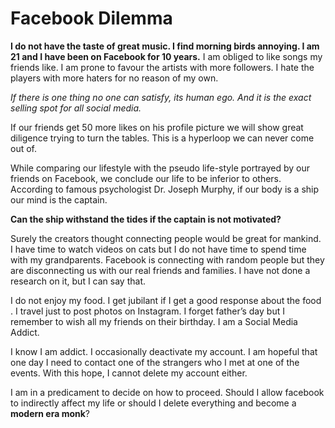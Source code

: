 

# Facebook Dilemma


**I do not have the taste of great music. I find morning birds annoying. I am 21 and I have been on Facebook for 10 years.** I am obliged to like songs my friends like. I am prone to favour the artists with more followers. I hate the players with more haters for no reason of my own.

*If there is one thing no one can satisfy, its human ego. And it is the exact selling spot for all social media.*

If our friends get 50 more likes on his profile picture we will show great diligence trying to turn the tables. This is a hyperloop we can never come out of.

While comparing our lifestyle with the pseudo life-style portrayed by our friends on Facebook, we conclude our life to be inferior to others. According to famous psychologist Dr. Joseph Murphy, if our body is a ship our mind is the captain.

**Can the ship withstand the tides if the captain is not motivated?**

Surely the creators thought connecting people would be great for mankind. I have time to watch videos on cats but I do not have time to spend time with my grandparents. Facebook is connecting with random people but they are disconnecting us with our real friends and families. I have not done a research on it, but I can say that.

I do not enjoy my food. I get jubilant if I get a good response about the food . I travel just to post photos on Instagram. I forget father’s day but I remember to wish all my friends on their birthday. I am a Social Media Addict.

I know I am addict. I occasionally deactivate my account. I am hopeful that one day I need to contact one of the strangers who I met at one of the events. With this hope, I cannot delete my account either.

I am in a predicament to decide on how to proceed. Should I allow facebook to indirectly affect my life or should I delete everything and become a **modern era monk**?
